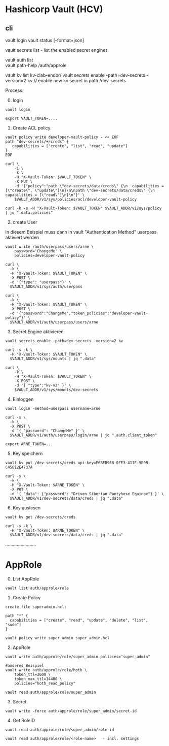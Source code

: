 # Hashicorp Vault (HCV)

## cli

vault login 
vault status [-format=json]

vault secrets list   - list the enabled secret engines

vault auth list   
vault path-help /auth/approle

vault kv list kv-clab-endor/
vault secrets enable -path=dev-secrets -version=2 kv   // enable new kv secret in path /dev-secrets


Process: 

0. login
```
vault login
```

```
export VAULT_TOKEN=....
```


1. Create ACL policy

```
vault policy write developer-vault-policy - << EOF
path "dev-secrets/+/creds" {
   capabilities = ["create", "list", "read", "update"]
}
EOF
```
```
curl \
    -i \
    -k \
    -H "X-Vault-Token: $VAULT_TOKEN" \
    -X PUT \
    -d '{"policy":"path \"dev-secrets/data/creds\" {\n  capabilities = [\"create\", \"update\"]\n}\n\npath \"dev-secrets/data/creds\" {\n  capabilities = [\"read\"]\n}\n"}' \
    $VAULT_ADDR/v1/sys/policies/acl/developer-vault-policy

curl -k -s -H "X-Vault-Token: $VAULT_TOKEN" $VAULT_ADDR/v1/sys/policy | jq ".data.policies"
```



2. create User

In diesem Beispiel muss dann in vault "Authentication Method" userpass aktiviert werden

```
vault write /auth/userpass/users/arne \
    password='ChangeMe' \
    policies=developer-vault-policy
```

```
curl \
  -k \
  -H "X-Vault-Token: $VAULT_TOKEN" \
  -X POST \
  -d '{"type": "userpass"}' \
  $VAULT_ADDR/v1/sys/auth/userpass
```


```
curl \
  -k \
  -H "X-Vault-Token: $VAULT_TOKEN" \
  -X POST \
  -d '{"password":"ChangeMe","token_policies":"developer-vault-policy"}' \
  $VAULT_ADDR/v1/auth/userpass/users/arne
```


3. Secret Engine aktivieren

```
vault secrets enable -path=dev-secrets -version=2 kv
```

```
curl -s -k \
  -H "X-Vault-Token: $VAULT_TOKEN" \
  $VAULT_ADDR/v1/sys/mounts | jq ".data"

curl \
    -k \
    -H "X-Vault-Token: $VAULT_TOKEN" \
    -X POST \
    -d '{ "type":"kv-v2" }' \
    $VAULT_ADDR/v1/sys/mounts/dev-secrets

``` 


4. Einloggen

```
vault login -method=userpass username=arne
```

```
curl -s \
  -k \
  -X POST \
  -d '{ "password": "ChangeMe" }' \
  $VAULT_ADDR/v1/auth/userpass/login/arne | jq ".auth.client_token"

export ARNE_TOKEN=...
``` 

5. Key speichern

```
vault kv put /dev-secrets/creds api-key=E6BED968-0FE3-411E-9B9B-C45812E4737A
```

```
curl -s \
  -k \
  -H "X-Vault-Token: $ARNE_TOKEN" \
  -X PUT \
  -d '{ "data": {"password": "Driven Siberian Pantyhose Equinox"} }' \
  $VAULT_ADDR/v1/dev-secrets/data/creds | jq ".data"
``` 

6. Key auslesen

```
vault kv get /dev-secrets/creds
```

```
curl -s -k \
  -H "X-Vault-Token: $ARNE_TOKEN" \
  $VAULT_ADDR/v1/dev-secrets/data/creds | jq ".data"
```



........................

# AppRole

0. List AppRole

```
vault list auth/approle/role
```

1. Create Policy

```
create file superadmin.hcl:

path "*" {
  capabilities = ["create", "read", "update", "delete", "list", "sudo"]
}

vault policy write super_admin super_admin.hcl
```

2. AppRole 

```
vault write auth/approle/role/super_admin policies="super_admin"

#anderes Beispiel
vault write auth/approle/role/hoth \
    token_ttl=3600 \
    token_max_ttl=14400 \
    policies="hoth_read_policy"

vault read auth/approle/role/super_admin
```

3. Secret

```
vault write -force auth/approle/role/super_admin/secret-id
```

4. Get RoleID

```
vault read auth/approle/role/super_admin/role-id

vault read auth/approle/role/<role-name>   - incl. settings
```


